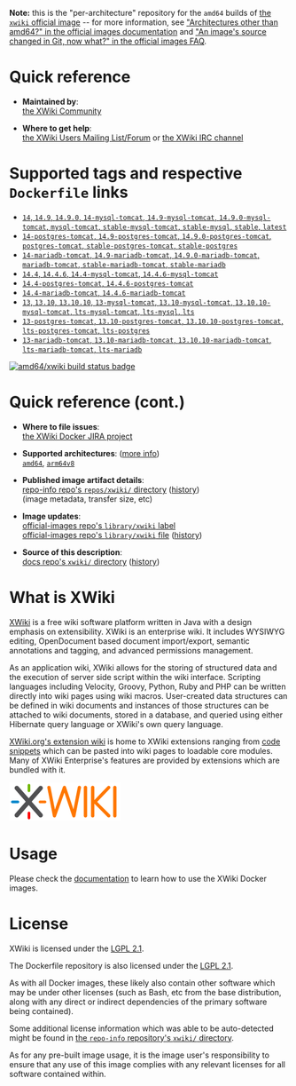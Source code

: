 <!--

********************************************************************************

WARNING:

    DO NOT EDIT "xwiki/README.md"

    IT IS AUTO-GENERATED

    (from the other files in "xwiki/" combined with a set of templates)

********************************************************************************

-->

**Note:** this is the "per-architecture" repository for the `amd64` builds of [the `xwiki` official image](https://hub.docker.com/_/xwiki) -- for more information, see ["Architectures other than amd64?" in the official images documentation](https://github.com/docker-library/official-images#architectures-other-than-amd64) and ["An image's source changed in Git, now what?" in the official images FAQ](https://github.com/docker-library/faq#an-images-source-changed-in-git-now-what).

# Quick reference

-	**Maintained by**:  
	[the XWiki Community](https://github.com/xwiki-contrib/docker-xwiki)

-	**Where to get help**:  
	[the XWiki Users Mailing List/Forum](http://dev.xwiki.org/xwiki/bin/view/Community/MailingLists) or [the XWiki IRC channel](http://dev.xwiki.org/xwiki/bin/view/Community/IRC)

# Supported tags and respective `Dockerfile` links

-	[`14`, `14.9`, `14.9.0`, `14-mysql-tomcat`, `14.9-mysql-tomcat`, `14.9.0-mysql-tomcat`, `mysql-tomcat`, `stable-mysql-tomcat`, `stable-mysql`, `stable`, `latest`](https://github.com/xwiki-contrib/docker-xwiki/blob/ce0bdd769b141ee44ee076f7427d74b89b185a47/14/mysql-tomcat/Dockerfile)
-	[`14-postgres-tomcat`, `14.9-postgres-tomcat`, `14.9.0-postgres-tomcat`, `postgres-tomcat`, `stable-postgres-tomcat`, `stable-postgres`](https://github.com/xwiki-contrib/docker-xwiki/blob/ce0bdd769b141ee44ee076f7427d74b89b185a47/14/postgres-tomcat/Dockerfile)
-	[`14-mariadb-tomcat`, `14.9-mariadb-tomcat`, `14.9.0-mariadb-tomcat`, `mariadb-tomcat`, `stable-mariadb-tomcat`, `stable-mariadb`](https://github.com/xwiki-contrib/docker-xwiki/blob/ce0bdd769b141ee44ee076f7427d74b89b185a47/14/mariadb-tomcat/Dockerfile)
-	[`14.4`, `14.4.6`, `14.4-mysql-tomcat`, `14.4.6-mysql-tomcat`](https://github.com/xwiki-contrib/docker-xwiki/blob/98ed04705502e49fda7e31e9155912e82bd19b2e/14.4/mysql-tomcat/Dockerfile)
-	[`14.4-postgres-tomcat`, `14.4.6-postgres-tomcat`](https://github.com/xwiki-contrib/docker-xwiki/blob/98ed04705502e49fda7e31e9155912e82bd19b2e/14.4/postgres-tomcat/Dockerfile)
-	[`14.4-mariadb-tomcat`, `14.4.6-mariadb-tomcat`](https://github.com/xwiki-contrib/docker-xwiki/blob/98ed04705502e49fda7e31e9155912e82bd19b2e/14.4/mariadb-tomcat/Dockerfile)
-	[`13`, `13.10`, `13.10.10`, `13-mysql-tomcat`, `13.10-mysql-tomcat`, `13.10.10-mysql-tomcat`, `lts-mysql-tomcat`, `lts-mysql`, `lts`](https://github.com/xwiki-contrib/docker-xwiki/blob/1d402b9c3ee38faece2fac98ac75c65ab5b7a340/13/mysql-tomcat/Dockerfile)
-	[`13-postgres-tomcat`, `13.10-postgres-tomcat`, `13.10.10-postgres-tomcat`, `lts-postgres-tomcat`, `lts-postgres`](https://github.com/xwiki-contrib/docker-xwiki/blob/1d402b9c3ee38faece2fac98ac75c65ab5b7a340/13/postgres-tomcat/Dockerfile)
-	[`13-mariadb-tomcat`, `13.10-mariadb-tomcat`, `13.10.10-mariadb-tomcat`, `lts-mariadb-tomcat`, `lts-mariadb`](https://github.com/xwiki-contrib/docker-xwiki/blob/1d402b9c3ee38faece2fac98ac75c65ab5b7a340/13/mariadb-tomcat/Dockerfile)

[![amd64/xwiki build status badge](https://img.shields.io/jenkins/s/https/doi-janky.infosiftr.net/job/multiarch/job/amd64/job/xwiki.svg?label=amd64/xwiki%20%20build%20job)](https://doi-janky.infosiftr.net/job/multiarch/job/amd64/job/xwiki/)

# Quick reference (cont.)

-	**Where to file issues**:  
	[the XWiki Docker JIRA project](http://jira.xwiki.org/browse/XDOCKER)

-	**Supported architectures**: ([more info](https://github.com/docker-library/official-images#architectures-other-than-amd64))  
	[`amd64`](https://hub.docker.com/r/amd64/xwiki/), [`arm64v8`](https://hub.docker.com/r/arm64v8/xwiki/)

-	**Published image artifact details**:  
	[repo-info repo's `repos/xwiki/` directory](https://github.com/docker-library/repo-info/blob/master/repos/xwiki) ([history](https://github.com/docker-library/repo-info/commits/master/repos/xwiki))  
	(image metadata, transfer size, etc)

-	**Image updates**:  
	[official-images repo's `library/xwiki` label](https://github.com/docker-library/official-images/issues?q=label%3Alibrary%2Fxwiki)  
	[official-images repo's `library/xwiki` file](https://github.com/docker-library/official-images/blob/master/library/xwiki) ([history](https://github.com/docker-library/official-images/commits/master/library/xwiki))

-	**Source of this description**:  
	[docs repo's `xwiki/` directory](https://github.com/docker-library/docs/tree/master/xwiki) ([history](https://github.com/docker-library/docs/commits/master/xwiki))

# What is XWiki

[XWiki](http://xwiki.org) is a free wiki software platform written in Java with a design emphasis on extensibility. XWiki is an enterprise wiki. It includes WYSIWYG editing, OpenDocument based document import/export, semantic annotations and tagging, and advanced permissions management.

As an application wiki, XWiki allows for the storing of structured data and the execution of server side script within the wiki interface. Scripting languages including Velocity, Groovy, Python, Ruby and PHP can be written directly into wiki pages using wiki macros. User-created data structures can be defined in wiki documents and instances of those structures can be attached to wiki documents, stored in a database, and queried using either Hibernate query language or XWiki's own query language.

[XWiki.org's extension wiki](http://extensions.xwiki.org) is home to XWiki extensions ranging from [code snippets](http://snippets.xwiki.org) which can be pasted into wiki pages to loadable core modules. Many of XWiki Enterprise's features are provided by extensions which are bundled with it.

![logo](https://raw.githubusercontent.com/docker-library/docs/6fb07a8dacbad5cc548b87e4c267823a4aa98660/xwiki/logo.png)

# Usage

Please check the [documentation](https://github.com/xwiki-contrib/docker-xwiki/blob/master/README.md) to learn how to use the XWiki Docker images.

# License

XWiki is licensed under the [LGPL 2.1](https://github.com/xwiki-contrib/docker-xwiki/blob/master/LICENSE).

The Dockerfile repository is also licensed under the [LGPL 2.1](https://github.com/xwiki-contrib/docker-xwiki/blob/master/LICENSE).

As with all Docker images, these likely also contain other software which may be under other licenses (such as Bash, etc from the base distribution, along with any direct or indirect dependencies of the primary software being contained).

Some additional license information which was able to be auto-detected might be found in [the `repo-info` repository's `xwiki/` directory](https://github.com/docker-library/repo-info/tree/master/repos/xwiki).

As for any pre-built image usage, it is the image user's responsibility to ensure that any use of this image complies with any relevant licenses for all software contained within.
